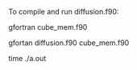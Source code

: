 To compile and run diffusion.f90:

gfortran cube_mem.f90

gfortan diffusion.f90 cube_mem.f90

time ./a.out
